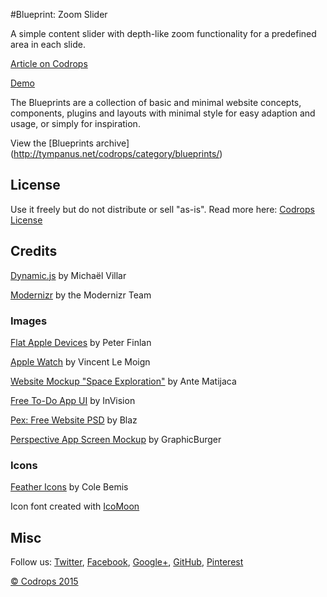 #Blueprint: Zoom Slider

A simple content slider with depth-like zoom functionality for a predefined area in each slide.

[Article on Codrops](http://tympanus.net/codrops/?p=24330)

[Demo](http://tympanus.net/Blueprints/ZoomSlider/)

The Blueprints are a collection of basic and minimal website concepts, components, plugins and layouts with minimal style for easy adaption and usage, or simply for inspiration.

View the [Blueprints archive] (http://tympanus.net/codrops/category/blueprints/)

## License

Use it freely but do not distribute or sell "as-is". Read more here: [Codrops License](http://tympanus.net/codrops/licensing/)

## Credits

[Dynamic.js](http://dynamicsjs.com/) by Michaël Villar

[Modernizr](http://modernizr.com/) by the Modernizr Team

### Images 

[Flat Apple Devices](http://drbl.in/jsoj) by Peter Finlan

[Apple Watch](http://drbl.in/mNVE) by Vincent Le Moign

[Website Mockup "Space Exploration"](http://drbl.in/oMJD) by Ante Matijaca

[Free To-Do App UI](http://www.invisionapp.com/do/sketchappsources) by InVision

[Pex: Free Website PSD](http://blazrobar.com/2015/free-psd-website-templates/pex-a-free-website-home-page-photoshop-psd/) by Blaz

[Perspective App Screen Mockup](http://graphicburger.com/perspective-app-screens-mock-up/) by GraphicBurger

### Icons 

[Feather Icons](https://gumroad.com/l/feather) by Cole Bemis

Icon font created with [IcoMoon](https://icomoon.io)

## Misc

Follow us: [Twitter](http://www.twitter.com/codrops), [Facebook](http://www.facebook.com/pages/Codrops/159107397912), [Google+](https://plus.google.com/101095823814290637419), [GitHub](https://github.com/codrops), [Pinterest](http://www.pinterest.com/codrops/)

[© Codrops 2015](http://www.codrops.com)


